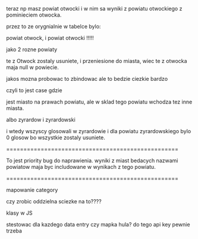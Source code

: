 teraz np masz powiat otwocki i w nim sa wyniki z powiatu otwockiego z pominieciem 
otwocka.

przez to ze orygnialnie w tabelce bylo:

powiat otwock, i powiat otwocki !!!!!

jako 2 rozne powiaty

te z Otwock zostaly usuniete, i przeniesione do miasta,
wiec te z otwocka maja null w powiecie.

jakos mozna probowac to zbindowac ale to bedzie ciezkie bardzo

czyli to jest case gdzie

jest miasto na prawach powiatu, ale w sklad tego powiatu wchodza tez inne miasta.

albo zyrardow i zyrardowski

i wtedy wszyscy glosowali w zyrardowie i dla powiatu zyrardowskiego bylo 0 glosow bo wszystkie
zostaly usuniete.


==================================================

To jest priority bug do naprawienia. wyniki z miast 
bedacych nazwami powiatow maja byc includowane w wynikach 
z tego powiatu.

==================================================


mapowanie category

czy zrobic oddzielna sciezke na to????

klasy w JS

stestowac dla kazdego data entry czy mapka hula? do tego api key pewnie trzeba